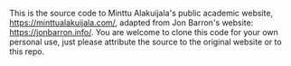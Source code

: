 This is the source code to Minttu Alakuijala's public academic website, https://minttualakuijala.com/, adapted from Jon Barron's website: https://jonbarron.info/. You are welcome to clone this code for your own personal use, just please attribute the source to the original website or to this repo.
